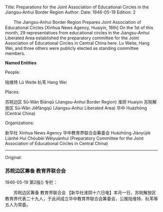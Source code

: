 Title: Preparations for the Joint Association of Educational Circles in the Jiangsu-Anhui Border Region
Author:
Date: 1946-05-19
Edition: 2

　　The Jiangsu-Anhui Border Region Prepares
    Joint Association of Educational Circles
    [Xinhua News Agency, Huaiyin, 16th] On the 1st of this month, 29 representatives from educational circles in the Jiangsu-Anhui Liberated Area established the preparatory committee for the Joint Association of Educational Circles in Central China here. Lu Weite, Hang Wei, and three others were publicly elected as standing committee members.

**Named Entities**

People:

陆维特   Lü Weite
杭苇    Hang Wei

Places:

苏皖边区   Sū-Wǎn Biānqū (Jiangsu-Anhui Border Region)
淮阴     Huaiyin
苏皖解放区 Sū-Wǎn Jiěfàngqū (Jiangsu-Anhui Liberated Area)
华中     Huázhōng (Central China)

Organizations:

新华社   Xinhua News Agency
华中教育界联合会筹委会   Huázhōng Jiàoyùjiè Liánhé Huì Chóubèi Wěiyuánhuì (Preparatory Committee for the Joint Association of Educational Circles in Central China)



<hr /> 

Original: 


### 苏皖边区筹备  教育界联合会

1946-05-19
第2版()
专栏：

　　苏皖边区筹备
    教育界联合会
    【新华社淮阴十六日电】本月一日，苏皖解放区教育界代表二十九人，于此间成立华中教育界联合会筹委会，公推陆维特、杭苇等五人为常委。
